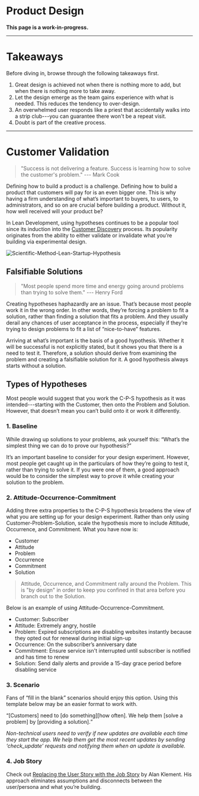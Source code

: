 # Product Design

**This page is a work-in-progress.**

---

# Takeaways

Before diving in, browse through the following takeaways first.

1. Great design is achieved not when there is nothing more to add, but when there is nothing more to take away.
2. Let the design emerge as the team gains experience with what is needed. This reduces the tendency to over-design.
3. An overwhelmed user responds like a priest that accidentally walks into a strip club---you can guarantee there won't be a repeat visit.
4. Doubt is part of the creative process.

---

# Customer Validation

> "Success is not delivering a feature. Success is learning how to solve the customer's problem." --- Mark Cook

Defining how to build a product is a challenge. Defining how to build a product that customers will pay for is an even bigger one. This is why having a firm understanding of what’s important to buyers, to users, to administrators, and so on are crucial before building a product. Without it, how well received will your product be?

In Lean Development, using hypotheses continues to be a popular tool since its induction into the [Customer Discovery](http://ventureatlanta.org/2013/03/customer-discovery-basics) process. Its popularity originates from the ability to either validate or invalidate what you’re building via experimental design.

![Scientific-Method-Lean-Startup-Hypothesis](https://farm6.staticflickr.com/5605/14913152473_1c587e485b.jpg)

## Falsifiable Solutions

> "Most people spend more time and energy going around problems than trying to solve them." --- Henry Ford

Creating hypotheses haphazardly are an issue. That’s because most people work it in the wrong order. In other words, they’re forcing a problem to fit a solution, rather than finding a solution that fits a problem. And they usually derail any chances of user acceptance in the process, especially if they’re trying to design problems to fit a list of “nice-to-have” features.

Arriving at what’s important is the basis of a good hypothesis. Whether it will be successful is not explicitly stated, but it shows you that there is a need to test it. Therefore, a solution should derive from examining the problem and creating a falsifiable solution for it. A good hypothesis always starts without a solution.

## Types of Hypotheses

Most people would suggest that you work the C-P-S hypothesis as it was intended---starting with the Customer, then onto the Problem and Solution. However, that doesn’t mean you can’t build onto it or work it differently.

### 1. Baseline

While drawing up solutions to your problems, ask yourself this: “What’s the simplest thing we can do to prove our hypothesis?”

It’s an important baseline to consider for your design experiment. However, most people get caught up in the particulars of how they’re going to test it, rather than trying to solve it. If you were one of them, a good approach would be to consider the simplest way to prove it while creating your solution to the problem.

### 2. Attitude-Occurrence-Commitment

Adding three extra properties to the C-P-S hypothesis broadens the view of what you are setting up for your design experiment. Rather than only using Customer-Problem-Solution, scale the hypothesis more to include Attitude, Occurrence, and Commitment. What you have now is:

* Customer
* Attitude
* Problem
* Occurrence
* Commitment
* Solution

> Attitude, Occurrence, and Commitment rally around the Problem. This is "by design" in order to keep you confined in that area before you branch out to the Solution.

Below is an example of using Attitude-Occurrence-Commitment.

* Customer: Subscriber
* Attitude: Extremely angry, hostile
* Problem: Expired subscriptions are disabling websites instantly because they opted out for renewal during initial sign-up
* Occurrence: On the subscriber’s anniversary date
* Commitment: Ensure service isn't interrupted until subscriber is notified and has time to renew
* Solution: Send daily alerts and provide a 15-day grace period before disabling service

### 3. Scenario

Fans of “fill in the blank” scenarios should enjoy this option. Using this template below may be an easier format to work with.

<q>[Customers] need to [do something][how often]. We help them [solve a problem] by [providing a solution].</q>

*Non-technical users need to verify if new updates are available each time they start the app. We help them get the most recent updates by sending ‘check_update’ requests and notifying them when an update is available.*

### 4. Job Story

Check out [Replacing the User Story with the Job Story](http://alanklement.blogspot.com/2013/09/replacing-user-story-with-job-story.html) by Alan Klement. His approach eliminates assumptions and disconnects between the user/persona and what you’re building.
